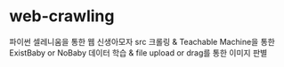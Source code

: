 # web-crawling
파이썬 셀레니움을 통한 웹 신생아모자 src 크롤링 & Teachable Machine을 통한 ExistBaby or NoBaby 데이터 학습 & file upload or drag를 통한 이미지 판별
